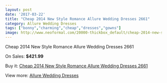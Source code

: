 ```yaml
---
layout: post
date: '2017-03-22'
title: "Cheap 2014 New Style Romance Allure Wedding Dresses 2661"
category: Allure Wedding Dresses
tags: ["bonny","charming","cheap","dresses","gowns"]
image: http://www.neoformal.com/20000-thickbox_default/cheap-2014-new-style-romance-allure-wedding-dresses-2661.jpg
---
```

Cheap 2014 New Style Romance Allure Wedding Dresses 2661

On Sales: **$421.99**
<a href="https://www.neoformal.com/en/allure-wedding-dresses-2014/6374-cheap-2014-new-style-romance-allure-wedding-dresses-2661.html"><amp-img layout="responsive" width="600" height="600" src="//www.neoformal.com/20000-thickbox_default/cheap-2014-new-style-romance-allure-wedding-dresses-2661.jpg" alt="Cheap 2014 New Style Romance Allure Wedding Dresses 2661 0" /></a>
<a href="https://www.neoformal.com/en/allure-wedding-dresses-2014/6374-cheap-2014-new-style-romance-allure-wedding-dresses-2661.html"><amp-img layout="responsive" width="600" height="600" src="//www.neoformal.com/20004-thickbox_default/cheap-2014-new-style-romance-allure-wedding-dresses-2661.jpg" alt="Cheap 2014 New Style Romance Allure Wedding Dresses 2661 1" /></a>
<a href="https://www.neoformal.com/en/allure-wedding-dresses-2014/6374-cheap-2014-new-style-romance-allure-wedding-dresses-2661.html"><amp-img layout="responsive" width="600" height="600" src="//www.neoformal.com/20003-thickbox_default/cheap-2014-new-style-romance-allure-wedding-dresses-2661.jpg" alt="Cheap 2014 New Style Romance Allure Wedding Dresses 2661 2" /></a>
<a href="https://www.neoformal.com/en/allure-wedding-dresses-2014/6374-cheap-2014-new-style-romance-allure-wedding-dresses-2661.html"><amp-img layout="responsive" width="600" height="600" src="//www.neoformal.com/20002-thickbox_default/cheap-2014-new-style-romance-allure-wedding-dresses-2661.jpg" alt="Cheap 2014 New Style Romance Allure Wedding Dresses 2661 3" /></a>
<a href="https://www.neoformal.com/en/allure-wedding-dresses-2014/6374-cheap-2014-new-style-romance-allure-wedding-dresses-2661.html"><amp-img layout="responsive" width="600" height="600" src="//www.neoformal.com/20001-thickbox_default/cheap-2014-new-style-romance-allure-wedding-dresses-2661.jpg" alt="Cheap 2014 New Style Romance Allure Wedding Dresses 2661 4" /></a>

Buy it: [Cheap 2014 New Style Romance Allure Wedding Dresses 2661](https://www.neoformal.com/en/allure-wedding-dresses-2014/6374-cheap-2014-new-style-romance-allure-wedding-dresses-2661.html "Cheap 2014 New Style Romance Allure Wedding Dresses 2661")

View more: [Allure Wedding Dresses](https://www.neoformal.com/en/82-allure-wedding-dresses-2014 "Allure Wedding Dresses")